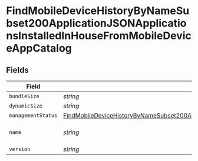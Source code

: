 # FindMobileDeviceHistoryByNameSubset200ApplicationJSONApplicationsInstalledInHouseFromMobileDeviceAppCatalog


## Fields

| Field                                                                                                                                                                                                                                                                                 | Type                                                                                                                                                                                                                                                                                  | Required                                                                                                                                                                                                                                                                              | Description                                                                                                                                                                                                                                                                           | Example                                                                                                                                                                                                                                                                               |
| ------------------------------------------------------------------------------------------------------------------------------------------------------------------------------------------------------------------------------------------------------------------------------------- | ------------------------------------------------------------------------------------------------------------------------------------------------------------------------------------------------------------------------------------------------------------------------------------- | ------------------------------------------------------------------------------------------------------------------------------------------------------------------------------------------------------------------------------------------------------------------------------------- | ------------------------------------------------------------------------------------------------------------------------------------------------------------------------------------------------------------------------------------------------------------------------------------- | ------------------------------------------------------------------------------------------------------------------------------------------------------------------------------------------------------------------------------------------------------------------------------------- |
| `bundleSize`                                                                                                                                                                                                                                                                          | *string*                                                                                                                                                                                                                                                                              | :heavy_minus_sign:                                                                                                                                                                                                                                                                    | N/A                                                                                                                                                                                                                                                                                   | 3 MB                                                                                                                                                                                                                                                                                  |
| `dynamicSize`                                                                                                                                                                                                                                                                         | *string*                                                                                                                                                                                                                                                                              | :heavy_minus_sign:                                                                                                                                                                                                                                                                    | N/A                                                                                                                                                                                                                                                                                   | 12 KB                                                                                                                                                                                                                                                                                 |
| `managementStatus`                                                                                                                                                                                                                                                                    | [FindMobileDeviceHistoryByNameSubset200ApplicationJSONApplicationsInstalledInHouseFromMobileDeviceAppCatalogManagementStatus](../../models/operations/findmobiledevicehistorybynamesubset200applicationjsonapplicationsinstalledinhousefrommobiledeviceappcatalogmanagementstatus.md) | :heavy_minus_sign:                                                                                                                                                                                                                                                                    | N/A                                                                                                                                                                                                                                                                                   |                                                                                                                                                                                                                                                                                       |
| `name`                                                                                                                                                                                                                                                                                | *string*                                                                                                                                                                                                                                                                              | :heavy_minus_sign:                                                                                                                                                                                                                                                                    | N/A                                                                                                                                                                                                                                                                                   | Self Service Mobile                                                                                                                                                                                                                                                                   |
| `version`                                                                                                                                                                                                                                                                             | *string*                                                                                                                                                                                                                                                                              | :heavy_minus_sign:                                                                                                                                                                                                                                                                    | N/A                                                                                                                                                                                                                                                                                   | 10.1.1                                                                                                                                                                                                                                                                                |